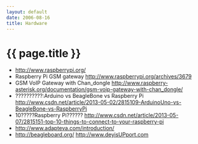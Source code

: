 ```yaml
---
layout: default
date: 2006-08-16
title: Hardware
---
```


# {{ page.title }}

- <http://www.raspberrypi.org/>  
- Raspberry Pi GSM gateway <http://www.raspberrypi.org/archives/3679>
- GSM VoIP Gateway with Chan_dongle <http://www.raspberry-asterisk.org/documentation/gsm-voip-gateway-with-chan_dongle/>
- ??????????:Arduino vs BeagleBone vs Raspberry Pi <http://www.csdn.net/article/2013-05-02/2815109-ArduinoUno-vs-BeagleBone-vs-RaspberryPi>
- 10?????Raspberry Pi?????? <http://www.csdn.net/article/2013-05-07/2815151-top-10-things-to-connect-to-your-raspberry-pi> 
- <http://www.adapteva.com/introduction/> 
- <http://beagleboard.org/> <http://www.deyisUPport.com>





